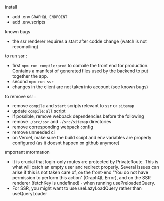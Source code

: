 install
- add .env `GRAPHQL_ENDPOINT`
- add .env.scripts

known bugs
- the ssr renderer requires a start after codde change (watch is not recompiling)

to run ssr :
- first `npm run compile:prod` to compile the front end for production. Contains a manifest of generated files used by the backend to put together the app.
- second `npm run ssr`
- changes in the client are not taken into account (see known bugs)

to remove ssr :
- remove `compile` and `start` scripts relevant to `ssr` or `sitemap`
- update `compile:all` script
- if possible, remove webpack dependencies before the following
- remove `./src/ssr` and `./src/sitemap` directories
- remove corresponding webpack config
- remove unneeded ci
- on Vercel, make sure the build script and env variables are properly configured (as it doesnt happen on github anymore)

important information
- It is crucial that login-only routes are protected by PrivateRoute. This is what will catch an empty user and redirect properly. Several issues can arise if this is not taken care of, on the front-end "You do not have permission to perform this action" (GraphQL Error), and on the SSR renderer (fetchKey is undefined) - when running usePreloadedQuery. 
- For SSR, you might want to use useLazyLoadQuery rather than useQueryLoader
